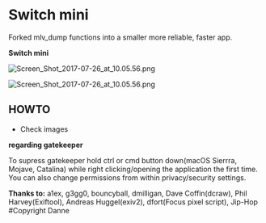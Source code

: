 # **Switch mini** #
Forked mlv_dump functions into a smaller more reliable, faster app.

**Switch mini**

![Screen_Shot_2017-07-26_at_10.05.56.png](https://postimg.cc/Jt2LkpSS)

![Screen_Shot_2017-07-26_at_10.05.56.png](https://i.postimg.cc/nLxzkNMv/2.jpg)

## HOWTO ##

- Check images

**regarding gatekeeper**

To supress gatekeeper hold ctrl or cmd button down(macOS Sierrra, Mojave, Catalina) while right clicking/opening the application the first time. You can also change permissions from within privacy/security settings.

**Thanks to:** a1ex, g3gg0, bouncyball, dmilligan, Dave Coffin(dcraw), Phil Harvey(Exiftool), Andreas Huggel(exiv2), dfort(Focus pixel script), Jip-Hop
#Copyright Danne

